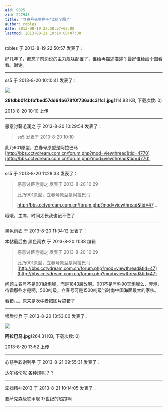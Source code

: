 ```yaml
---
aid: 9025
zid: 222943
title: '立春号长啥样子?谁给个图？'
author: robles
date: 2013-08-19 22:50:57+07:00
lastmod: 2013-08-21 10:14:00+07:00
---
```


robles 于 2013-8-19 22:50:57 发表了：

好几年了，都忘了前边说的主力舰啥配置了，谁给再描述描述？最好谁给画个图看看。谢谢。

---------

ss5 于 2013-8-20 10:10:41 发表了：

![](https://mirrors.tuna.tsinghua.edu.cn/osdn/lgqm/72877/101032ly4wml1k14yv3pyd.jpg)



**28fdbb0f4bfbfbed57dd64b678f0f736adc31fc1.jpg**(114.83 KB, 下载次数: 0)



2013-8-20 10:10 上传

---------

恶意讨薪毛润之 于 2013-8-20 10:29:54 发表了：

> ss5 发表于 2013-8-20 10:10



此乃901原型，立春号原型是阿拉巴马[http://bbs.cctvdream.com.cn/forum.php?mod=viewthread&tid=4770](http://bbs.cctvdream.com.cn/forum.php?mod=viewthread&tid=4770)

---------

ss5 于 2013-8-20 11:28:33 发表了：

> 恶意讨薪毛润之 发表于 2013-8-20 10:29
> 
> 此乃901原型，立春号原型是阿拉巴马
> 
> http://bbs.cctvdream.com.cn/forum.php?mod=viewthread&tid=47 ...



哦哦，主席，时间太长我也记不住了

---------

黑色雨衣 于 2013-8-20 11:34:12 发表了：

本帖最后由 黑色雨衣 于 2013-8-20 11:38 编辑 


> 
> 恶意讨薪毛润之 发表于 2013-8-20 10:29
> 
> 此乃901原型，立春号原型是阿拉巴马[http://bbs.cctvdream.com.cn/forum.php?mod=viewthread&tid=47](http://bbs.cctvdream.com.cn/forum.php?mod=viewthread&tid=47) ...



问题立春号不是901级炮舰，而是1843魔改啊。901不是号称90天炮舰么，弄潮，待霜那些才是啊，500吨级，立春号可是1500吨级当时南中国海面最大的家伙。

看错。。。原来是吹牛者把图片搞错了

---------

银盾步兵 于 2013-8-20 13:53:00 发表了：

![](https://mirrors.tuna.tsinghua.edu.cn/osdn/lgqm/72877/135253vvh7v9yvdvc9qtqz.jpg)



**阿拉巴马.jpg**(264.31 KB, 下载次数: 0)



2013-8-20 13:52 上传

---------

心慈手软谢列平 于 2013-8-21 09:55:31 发表了：

达尔格伦呢 各种炮呢？？

---------

笨拙精神2013 于 2013-8-21 10:14:05 发表了：

要萨克森级铁甲舰 17世纪的超跑啊

---------

